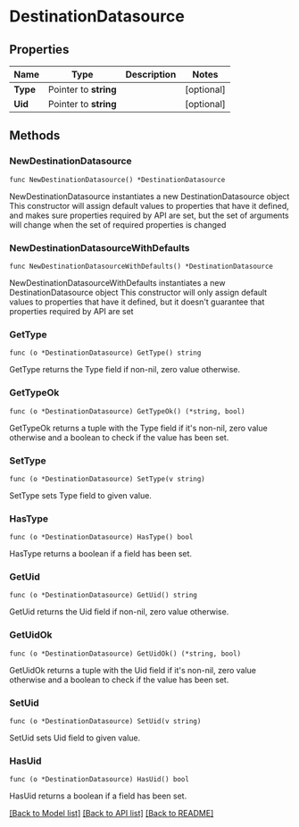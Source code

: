 # DestinationDatasource

## Properties

Name | Type | Description | Notes
------------ | ------------- | ------------- | -------------
**Type** | Pointer to **string** |  | [optional] 
**Uid** | Pointer to **string** |  | [optional] 

## Methods

### NewDestinationDatasource

`func NewDestinationDatasource() *DestinationDatasource`

NewDestinationDatasource instantiates a new DestinationDatasource object
This constructor will assign default values to properties that have it defined,
and makes sure properties required by API are set, but the set of arguments
will change when the set of required properties is changed

### NewDestinationDatasourceWithDefaults

`func NewDestinationDatasourceWithDefaults() *DestinationDatasource`

NewDestinationDatasourceWithDefaults instantiates a new DestinationDatasource object
This constructor will only assign default values to properties that have it defined,
but it doesn't guarantee that properties required by API are set

### GetType

`func (o *DestinationDatasource) GetType() string`

GetType returns the Type field if non-nil, zero value otherwise.

### GetTypeOk

`func (o *DestinationDatasource) GetTypeOk() (*string, bool)`

GetTypeOk returns a tuple with the Type field if it's non-nil, zero value otherwise
and a boolean to check if the value has been set.

### SetType

`func (o *DestinationDatasource) SetType(v string)`

SetType sets Type field to given value.

### HasType

`func (o *DestinationDatasource) HasType() bool`

HasType returns a boolean if a field has been set.

### GetUid

`func (o *DestinationDatasource) GetUid() string`

GetUid returns the Uid field if non-nil, zero value otherwise.

### GetUidOk

`func (o *DestinationDatasource) GetUidOk() (*string, bool)`

GetUidOk returns a tuple with the Uid field if it's non-nil, zero value otherwise
and a boolean to check if the value has been set.

### SetUid

`func (o *DestinationDatasource) SetUid(v string)`

SetUid sets Uid field to given value.

### HasUid

`func (o *DestinationDatasource) HasUid() bool`

HasUid returns a boolean if a field has been set.


[[Back to Model list]](../README.md#documentation-for-models) [[Back to API list]](../README.md#documentation-for-api-endpoints) [[Back to README]](../README.md)


